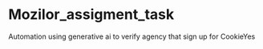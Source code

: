 # Mozilor_assigment_task
Automation using generative ai to verify agency that sign up for CookieYes
